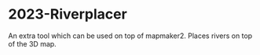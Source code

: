 # 2023-Riverplacer
An extra tool which can be used on top of mapmaker2.  Places rivers on top of the 3D map.
